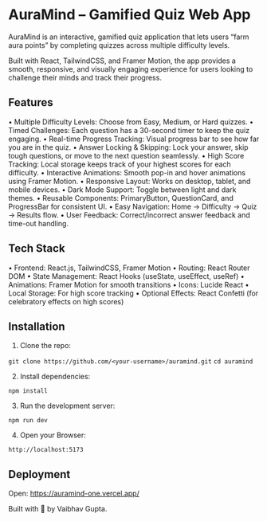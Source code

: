 # AuraMind – Gamified Quiz Web App

AuraMind is an interactive, gamified quiz application that lets users “farm aura points” by completing quizzes across multiple difficulty levels. 

Built with React, TailwindCSS, and Framer Motion, the app provides a smooth, responsive, and visually engaging experience for users looking to challenge their minds and track their progress.

## Features

• Multiple Difficulty Levels: Choose from Easy, Medium, or Hard quizzes.
• Timed Challenges: Each question has a 30-second timer to keep the quiz engaging.
• Real-time Progress Tracking: Visual progress bar to see how far you are in the quiz.
• Answer Locking & Skipping: Lock your answer, skip tough questions, or move to the next question seamlessly.
• High Score Tracking: Local storage keeps track of your highest scores for each difficulty.
• Interactive Animations: Smooth pop-in and hover animations using Framer Motion.
• Responsive Layout: Works on desktop, tablet, and mobile devices.
• Dark Mode Support: Toggle between light and dark themes.
• Reusable Components: PrimaryButton, QuestionCard, and ProgressBar for consistent UI.
• Easy Navigation: Home → Difficulty → Quiz → Results flow.
• User Feedback: Correct/incorrect answer feedback and time-out handling.

## Tech Stack

• Frontend: React.js, TailwindCSS, Framer Motion
• Routing: React Router DOM
• State Management: React Hooks (useState, useEffect, useRef)
• Animations: Framer Motion for smooth transitions
• Icons: Lucide React
• Local Storage: For high score tracking
• Optional Effects: React Confetti (for celebratory effects on high scores)

## Installation

1. Clone the repo:

`git clone https://github.com/<your-username>/auramind.git`
`cd auramind`

2. Install dependencies:

`npm install`

3. Run the development server:

`npm run dev`

4. Open your Browser:

`http://localhost:5173`


## Deployment

Open: https://auramind-one.vercel.app/


Built with 💙 by Vaibhav Gupta.